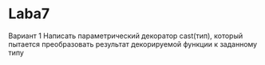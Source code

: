 # Laba7
Вариант 1
Написать параметрический декоратор cast(тип), который пытается преобразовать результат декорируемой функции к заданному типу
